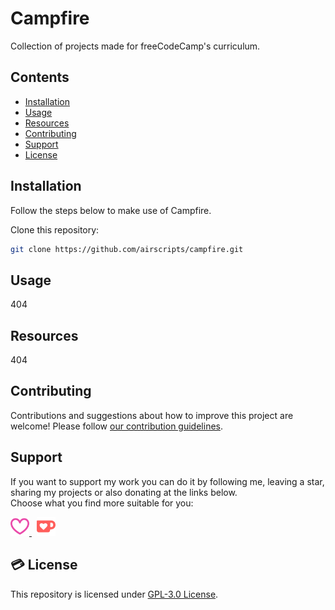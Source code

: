 # Campfire
Collection of projects made for freeCodeCamp's curriculum.

## Contents
- [Installation](#installation)
- [Usage](#usage)
- [Resources](#resources)
- [Contributing](#contributing)
- [Support](#support)
- [License](#license)

## Installation
Follow the steps below to make use of Campfire.

Clone this repository:
```bash
git clone https://github.com/airscripts/campfire.git
```

## Usage
404

## Resources
404

## Contributing
Contributions and suggestions about how to improve this project are welcome!
Please follow [our contribution guidelines](https://github.com/airscripts/campfire/blob/main/CONTRIBUTING.md).

## Support
If you want to support my work you can do it by following me, leaving a star, sharing my projects or also donating at the links below.  
Choose what you find more suitable for you:  

<a href="https://sponsor.airscript.it" target="blank">
  <img src="https://raw.githubusercontent.com/airscripts/assets/main/images/github-sponsors.svg" alt="GitHub Sponsors" width="30px" />
</a>&nbsp;
<a href="https://kofi.airscript.it" target="blank">
  <img src="https://raw.githubusercontent.com/airscripts/assets/main/images/kofi.svg" alt="Kofi" width="30px" />
</a>

## 💳 License
This repository is licensed under [GPL-3.0 License](https://github.com/airscripts/campfire/blob/main/LICENSE).
